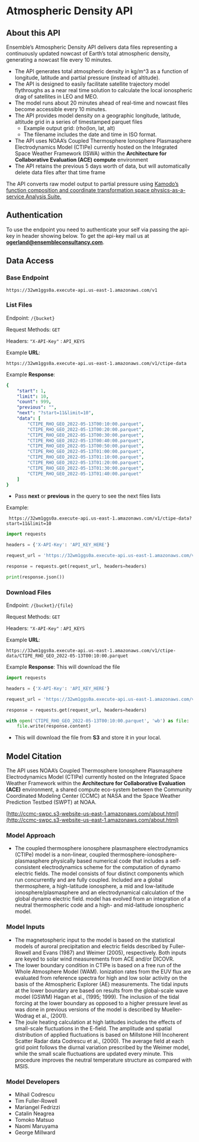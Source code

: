 # Atmospheric Density API

## About this API

Ensemble’s Atmospheric Density API delivers data files representing a continuously updated nowcast of Earth’s total atmospheric density, generating a nowcast file every 10 minutes.

* The API generates total atmospheric density in kg/m^3 as a function of longitude, latitude and partial pressure (instead of altitude). 
* The API is designed to easily facilitate satellite trajectory model flythroughs as a near real time solution to calculate the local ionospheric drag of satellites in LEO and MEO. 
* The model runs about 20 minutes ahead of real-time and nowcast files become accessible every 10 minutes. 
* The API provides model density on a geographic longitude, latitude, altitude grid in a series of timestamped parquet files 
    * Example output grid: (rho(lon, lat, alt)
    * The filename includes the date and time in ISO format.
* The API uses NOAA’s Coupled Thermosphere Ionosphere Plasmasphere Electrodynamics Model (CTIPe) currently hosted on the Integrated Space Weather Framework (ISWA) within the **Architecture for Collaborative Evaluation (ACE) compute** environment
* The API retains the previous 5 days worth of data, but will automatically delete data files after that time frame

The API converts raw model output to partial pressure using [Kamodo’s function composition and coordinate transformation space physics-as-a-service Analysis Suite.](https://ccmc.gsfc.nasa.gov/Kamodo/)


## Authentication

To use the endpoint you need to authenticate your self via passing the api-key in header showing below. To get the api-key mail us at [**ogerland@ensembleconsultancy.com**](mailto:ogerland@ensembleconsultancy.com).

## Data Access

### Base Endpoint

    https://32wm1ggs0a.execute-api.us-east-1.amazonaws.com/v1

### List Files

Endpoint: `/{bucket}`

Request Methods: `GET`

Headers: `"X-API-Key"` : `API_KEYS`

Example **URL**:
    
    https://32wm1ggs0a.execute-api.us-east-1.amazonaws.com/v1/ctipe-data

Example **Response**: 
```yaml
{
    "start": 1,
    "limit": 10,
    "count": 999,
    "previous": "",
    "next": "?start=11&limit=10",
    "data": [
        "CTIPE_RHO_GEO_2022-05-13T00:10:00.parquet",
        "CTIPE_RHO_GEO_2022-05-13T00:20:00.parquet",
        "CTIPE_RHO_GEO_2022-05-13T00:30:00.parquet",
        "CTIPE_RHO_GEO_2022-05-13T00:40:00.parquet",
        "CTIPE_RHO_GEO_2022-05-13T00:50:00.parquet",
        "CTIPE_RHO_GEO_2022-05-13T01:00:00.parquet",
        "CTIPE_RHO_GEO_2022-05-13T01:10:00.parquet",
        "CTIPE_RHO_GEO_2022-05-13T01:20:00.parquet",
        "CTIPE_RHO_GEO_2022-05-13T01:30:00.parquet",
        "CTIPE_RHO_GEO_2022-05-13T01:40:00.parquet"
    ]
}
```


- Pass **next** or **previous** in the query to see the next files lists 

Example:

     https://32wm1ggs0a.execute-api.us-east-1.amazonaws.com/v1/ctipe-data?start=11&limit=10


```python
import requests

headers = {'X-API-Key': 'API_KEY_HERE'}

request_url = 'https://32wm1ggs0a.execute-api.us-east-1.amazonaws.com/v1/ctipe-data'

response = requests.get(request_url, headers=headers)

print(response.json())
```



### Download Files 

Endpoint: `/{bucket}/{file}`

Request Methods: `GET`

Headers: `"X-API-Key"` : `API_KEYS`


Example **URL**: 

    https://32wm1ggs0a.execute-api.us-east-1.amazonaws.com/v1/ctipe-data/CTIPE_RHO_GEO_2022-05-13T00:10:00.parquet

Example **Response**:  This will download the file

```python
import requests

headers = {'X-API-Key': 'API_KEY_HERE'}

request_url = 'https://32wm1ggs0a.execute-api.us-east-1.amazonaws.com/v1/ctipe-data/CTIPE_RHO_GEO_2022-05-13T00:10:00.parquet'

response = requests.get(request_url, headers=headers)

with open('CTIPE_RHO_GEO_2022-05-13T00:10:00.parquet', 'wb') as file:
    file.write(response.content)
```

- This will download the file from **S3** and store it in your local.

## Model Citation

The API uses NOAA’s Coupled Thermosphere Ionosphere Plasmasphere Electrodynamics Model (CTIPe) currently hosted on the Integrated Space Weather Framework within the **Architecture for Collaborative Evaluation (ACE)** environment, a shared compute eco-system between the Community Coordinated Modeling Center (CCMC) at NASA and the Space Weather Prediction Testbed (SWPT) at NOAA.

[http://ccmc-swpc.s3-website-us-east-1.amazonaws.com/about.html](http://ccmc-swpc.s3-website-us-east-1.amazonaws.com/about.html)

### Model Approach

* The coupled thermosphere ionosphere plasmasphere electrodynamics (CTIPe) model is a non-linear, coupled thermosphere-ionosphere-plasmasphere physically based numerical code that includes a self-consistent electrodynamics scheme for the computation of dynamo electric fields. The model consists of four distinct components which run concurrently and are fully coupled. Included are a global thermosphere, a high-latitude ionosphere, a mid and low-latitude ionosphere/plasmasphere and an electrodynamical calculation of the global dynamo electric field. model has evolved from an integration of a neutral thermospheric code and a high- and mid-latitude ionospheric model.

### Model Inputs

* The magnetospheric input to the model is based on the statistical models of auroral precipitation and electric fields described by Fuller-Rowell and Evans (1987) and Weimer (2005), respectively. Both inputs are keyed to solar wind measurements from ACE and/or DICOVR.
* The lower boundary condition in CTIPe is based on a free run of the Whole Atmosphere Model (WAM). Ionization rates from the EUV flux are evaluated from reference spectra for high and low solar activity on the basis of the Atmospheric Explorer (AE) measurements. The tidal inputs at the lower boundary are based on results from the global-scale wave model (GSWM) Hagan et al., (1995; 1999). The inclusion of the tidal forcing at the lower boundary as opposed to a higher pressure level as was done in previous versions of the model is described by Mueller-Wodrag et al., (2001).
* The joule heating calculation at high latitudes includes the effects of small-scale fluctuations in the E-field. The amplitude and spatial distribution of applied fluctuations is based on Millstone Hill Incoherent Scatter Radar data Codrescu et al., (2000). The average field at each grid point follows the diurnal variation prescribed by the Weimer model, while the small scale fluctuations are updated every minute. This procedure improves the neutral temperature structure as compared with MSIS.

### Model Developers

* Mihail Codrescu
* Tim Fuller-Rowell
* Mariangel Fedrizzi
* Catalin Neagrea
* Tomoko Matsuo
* Naomi Maruyama
* George Millward
